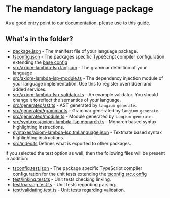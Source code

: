 # The mandatory language package

As a good entry point to our documentation, please use to this [guide](https://langium.org/docs/learn/workflow/write_grammar/).

## What's in the folder?

- [package.json](./package.json) - The manifest file of your language package.
- [tsconfig.json](./tsconfig.json) - The packages specific TypeScript compiler configuration extending the [base config](../../tsconfig.json)
- [src/axiom-lambda-lsp.langium](src/axiom-lambda-lsp.langium) -  The grammar definition of your language
- [src/axiom-lambda-lsp-module.ts](src/axiom-lambda-lsp-module.ts) - The dependency injection module of your language implementation. Use this to register overridden and added services.
- [src/axiom-lambda-lsp-validator.ts](src/axiom-lambda-lsp-validator.ts) - An example validator. You should change it to reflect the semantics of your language.
- [src/generated/ast.ts](src/generated/ast.ts) - AST generated by `langium generate`.
- [src/generated/grammar.ts](src/generated/grammar.ts) - Grammar generated by `langium generate`.
- [src/generated/module.ts](src/generated/module.ts) - Module generated by `langium generate`.
- [src/syntaxes/axiom-lambda-lsp.monarch.ts](src/syntaxes/axiom-lambda-lsp.monarch.ts) - Monarch based syntax highlighting instructions.
- [syntaxes/axiom-lambda-lsp.tmLanguage.json](syntaxes/axiom-lambda-lsp.tmLanguage.json) - Textmate based syntax highlighting instructions.
- [src/index.ts](src/index.ts) Defines what is exported to other packages.

If you selected the test option as well, then the following files will be present in addition:

- [tsconfig.test.json](./tsconfig.test.json) - The package specific TypeScript compiler configuration for the unit tests extending the [tsconfig.src.config](./tsconfig.src.json)
- [test/linking.test.ts](test/linking.test.ts) - Unit tests checking linking.
- [test/parsing.test.ts](test/parsing.test.ts) - Unit tests regarding parsing.
- [test/validating.test.ts](test/validating.test.ts) - Unit tests regarding validation.
